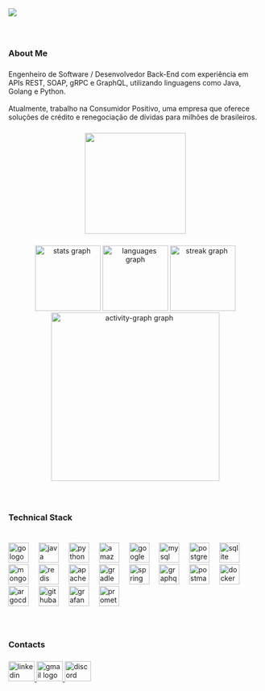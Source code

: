 <div align="left">
  <img src="https://visitor-badge.laobi.icu/badge?page_id=NayronFerreira.NayronFerreira&"  />
</div>

###

<br clear="both">

<h3 align="left">About Me</h3>

###

<p align="left">Engenheiro de Software / Desenvolvedor Back-End com experiência em APIs REST, SOAP, gRPC e GraphQL, utilizando linguagens como Java, Golang e Python.<br><br>Atualmente, trabalho na Consumidor Positivo, uma empresa que oferece soluções de crédito e renegociação de dívidas para milhões de brasileiros.</p>

###

<div align="center">
  <img height="200" src="https://media3.giphy.com/media/v1.Y2lkPTc5MGI3NjExaGh6Nnl1bWN0bTk2dXB4YmplNnV6M2piYWxhcGgzeGdrZDVkbnNzdCZlcD12MV9pbnRlcm5hbF9naWZfYnlfaWQmY3Q9Zw/bGgsc5mWoryfgKBx1u/giphy.webp"  />
</div>

###

<div align="center">
  <img src="https://github-readme-stats.vercel.app/api?username=NayronFerreira&hide_title=false&hide_rank=false&show_icons=true&include_all_commits=true&count_private=true&disable_animations=false&theme=nightowl&locale=en&hide_border=false&order=1" height="130" alt="stats graph"  />
  <img src="https://github-readme-stats.vercel.app/api/top-langs?username=NayronFerreira&locale=en&hide_title=false&layout=compact&card_width=320&langs_count=6&theme=nightowl&hide_border=false&order=2" height="130" alt="languages graph"  />
  <img src="https://streak-stats.demolab.com?user=NayronFerreira&locale=en&mode=weekly&theme=nightowl&hide_border=false&border_radius=5&date_format=M%20j%5B,%20Y%5D&order=3" height="130" alt="streak graph"  />
  <img src="https://github-readme-activity-graph.vercel.app/graph?username=NayronFerreira&radius=16&theme=nightowl&area=true&order=5&hide_border=false&hide_title=false" height="334" alt="activity-graph graph"  />
</div>

###

<br clear="both">

<h3 align="left">Technical Stack</h3>

###

<br clear="both">

<div align="left">
  <img src="https://skillicons.dev/icons?i=go" height="40" alt="go logo"  />
  <img width="12" />
  <img src="https://cdn.jsdelivr.net/gh/devicons/devicon/icons/java/java-original.svg" height="40" alt="java logo"  />
  <img width="12" />
  <img src="https://cdn.jsdelivr.net/gh/devicons/devicon/icons/python/python-original.svg" height="40" alt="python logo"  />
  <img width="12" />
  <img src="https://skillicons.dev/icons?i=aws" height="40" alt="amazonwebservices logo"  />
  <img width="12" />
  <img src="https://skillicons.dev/icons?i=gcp" height="40" alt="googlecloud logo"  />
  <img width="12" />
  <img src="https://cdn.simpleicons.org/mysql/4479A1" height="40" alt="mysql logo"  />
  <img width="12" />
  <img src="https://cdn.jsdelivr.net/gh/devicons/devicon/icons/postgresql/postgresql-original.svg" height="40" alt="postgresql logo"  />
  <img width="12" />
  <img src="https://skillicons.dev/icons?i=sqlite" height="40" alt="sqlite logo"  />
  <img width="12" />
  <img src="https://cdn.jsdelivr.net/gh/devicons/devicon/icons/mongodb/mongodb-original.svg" height="40" alt="mongodb logo"  />
  <img width="12" />
  <img src="https://cdn.jsdelivr.net/gh/devicons/devicon/icons/redis/redis-original.svg" height="40" alt="redis logo"  />
  <img width="12" />
  <img src="https://cdn.simpleicons.org/apachemaven/C71A36" height="40" alt="apachemaven logo"  />
  <img width="12" />
  <img src="https://cdn.jsdelivr.net/gh/devicons/devicon/icons/gradle/gradle-original.svg" height="40" alt="gradle logo"  />
  <img width="12" />
  <img src="https://cdn.jsdelivr.net/gh/devicons/devicon/icons/spring/spring-original.svg" height="40" alt="spring logo"  />
  <img width="12" />
  <img src="https://cdn.jsdelivr.net/gh/devicons/devicon/icons/graphql/graphql-plain.svg" height="40" alt="graphql logo"  />
  <img width="12" />
  <img src="https://skillicons.dev/icons?i=postman" height="40" alt="postman logo"  />
  <img width="12" />
  <img src="https://skillicons.dev/icons?i=docker" height="40" alt="docker logo"  />
  <img width="12" />
  <img src="https://cdn.jsdelivr.net/gh/devicons/devicon/icons/argocd/argocd-original.svg" height="40" alt="argocd logo"  />
  <img width="12" />
  <img src="https://cdn.simpleicons.org/githubactions/2088FF" height="40" alt="githubactions logo"  />
  <img width="12" />
  <img src="https://skillicons.dev/icons?i=grafana" height="40" alt="grafana logo"  />
  <img width="12" />
  <img src="https://cdn.simpleicons.org/prometheus/E6522C" height="40" alt="prometheus logo"  />
</div>

###

<br clear="both">

<h3 align="left">Contacts</h3>

###

<div align="left">
  <a href="https://www.linkedin.com/in/nayron-ferreira/" target="_blank">
    <img src="https://raw.githubusercontent.com/maurodesouza/profile-readme-generator/master/src/assets/icons/social/linkedin/default.svg" width="52" height="40" alt="linkedin logo"  />
  </a>
  <a href="nayronferreiradev@gmail.com" target="_blank">
    <img src="https://raw.githubusercontent.com/maurodesouza/profile-readme-generator/master/src/assets/icons/social/gmail/default.svg" width="52" height="40" alt="gmail logo"  />
  </a>
  <a href="nayrondev" target="_blank">
    <img src="https://raw.githubusercontent.com/maurodesouza/profile-readme-generator/master/src/assets/icons/social/discord/default.svg" width="52" height="40" alt="discord logo"  />
  </a>
</div>

###
